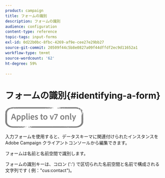 ```yaml
---
product: campaign
title: フォームの識別
description: フォームの識別
audience: configuration
content-type: reference
topic-tags: input-forms
exl-id: 0d22b0bc-8fbc-4269-af9e-cee27e29bb27
source-git-commit: 20509f44c5b8e0827a09f44dffdf2ec9d11652a1
workflow-type: tm+mt
source-wordcount: '62'
ht-degree: 59%

---
```


# フォームの識別{#identifying-a-form}

![](../../assets/v7-only.svg)

入力フォームを使用すると、データスキーマに関連付けられたインスタンスを Adobe Campaign クライアントコンソールから編集できます。 

フォームは名前と名前空間で識別します。

フォームの識別キーは、コロン (&#39;:&#39;) で区切られた名前空間と名前で構成される文字列です ( 例：&quot;cus:contact&quot;)。
